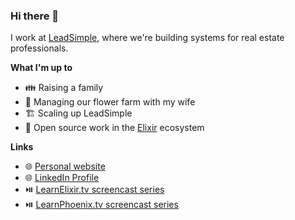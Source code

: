 ### Hi there 👋

I work at [LeadSimple](https://leadsimple.com), where we're building systems for real estate professionals. 

**What I'm up to**  
- 👪 Raising a family
- 🌺 Managing our flower farm with my wife
- 🏗️ Scaling up LeadSimple
- 🚧 Open source work in the [Elixir](https://elixir-lang.org) ecosystem

**Links**
- 🌐 [Personal website](https://danielberkompas.com)
- 🌐 [LinkedIn Profile](https://www.linkedin.com/in/danielberkompas/)
- ⏯️ [LearnElixir.tv screencast series](https://www.learnelixir.tv)
- ⏯️ [LearnPhoenix.tv screencast series](https://www.learnphoenix.tv)
